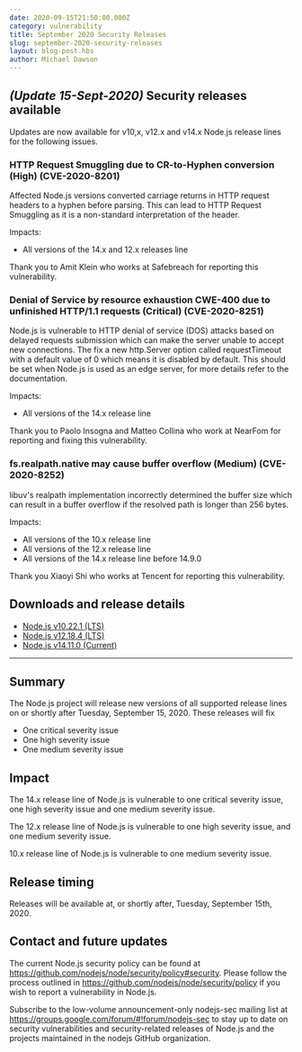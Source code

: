 ```yaml
---
date: 2020-09-15T21:50:00.000Z
category: vulnerability
title: September 2020 Security Releases
slug: september-2020-security-releases
layout: blog-post.hbs
author: Michael Dawson
---
```


## _(Update 15-Sept-2020)_ Security releases available

Updates are now available for v10,x, v12.x and v14.x Node.js release lines for the following issues.

### HTTP Request Smuggling due to CR-to-Hyphen conversion (High) (CVE-2020-8201)

Affected Node.js versions converted carriage returns in HTTP request headers to a hyphen before parsing. This can lead to HTTP Request Smuggling as it is a non-standard interpretation of the header.

Impacts:

- All versions of the 14.x and 12.x releases line

Thank you to Amit Klein who works at Safebreach for reporting this vulnerability.

### Denial of Service by resource exhaustion CWE-400 due to unfinished HTTP/1.1 requests (Critical) (CVE-2020-8251)

Node.js is vulnerable to HTTP denial of service (DOS) attacks based on delayed requests submission which can make the server unable to accept new connections. The fix a new http.Server option called requestTimeout
with a default value of 0 which means it is disabled by default. This should be set when Node.js is used as an edge server, for more details refer to the documentation.

Impacts:

- All versions of the 14.x release line

Thank you to Paolo Insogna and Matteo Collina who work at NearFom for reporting and fixing this vulnerability.

### fs.realpath.native may cause buffer overflow (Medium) (CVE-2020-8252)

libuv's realpath implementation incorrectly determined the buffer size which can result in a buffer overflow if the resolved path is longer than 256 bytes.

Impacts:

- All versions of the 10.x release line
- All versions of the 12.x release line
- All versions of the 14.x release line before 14.9.0

Thank you Xiaoyi Shi who works at Tencent for reporting this vulnerability.

## Downloads and release details

- [Node.js v10.22.1 (LTS)](https://nodejs.org/en/blog/release/v10.22.1/)
- [Node.js v12.18.4 (LTS)](https://nodejs.org/en/blog/release/v12.18.4/)
- [Node.js v14.11.0 (Current)](https://nodejs.org/en/blog/release/v14.11.0/)

---

## Summary

The Node.js project will release new versions of all supported release lines on or shortly after Tuesday, September 15, 2020.
These releases will fix

- One critical severity issue
- One high severity issue
- One medium severity issue

## Impact

The 14.x release line of Node.js is vulnerable to one critical severity issue, one high severity issue and one medium severity issue.

The 12.x release line of Node.js is vulnerable to one high severity issue, and one medium severity issue.

10.x release line of Node.js is vulnerable to one medium severity issue.

## Release timing

Releases will be available at, or shortly after, Tuesday, September 15th, 2020.

## Contact and future updates

The current Node.js security policy can be found at https://github.com/nodejs/node/security/policy#security. Please follow the process outlined in https://github.com/nodejs/node/security/policy if you wish to report a vulnerability in Node.js.

Subscribe to the low-volume announcement-only nodejs-sec mailing list at https://groups.google.com/forum/#!forum/nodejs-sec to stay up to date on security vulnerabilities and security-related releases of Node.js and the projects maintained in the nodejs GitHub organization.
